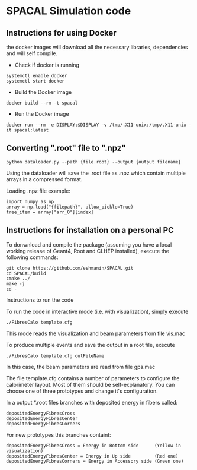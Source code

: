 # SPACAL Simulation code
## Instructions for using Docker
the docker images will download all the necessary libraries, dependencies and will self compile.
* Check if docker is running
```
systemctl enable docker
systemctl start docker
```
* Build the Docker image
```
docker build --rm -t spacal
```
* Run the Docker image
```
docker run --rm -e DISPLAY:$DISPLAY -v /tmp/.X11-unix:/tmp/.X11-unix -it spacal:latest
```

## Converting ".root" file to ".npz"
```
python dataloader.py --path {file.root} --output {output filename}
```
Using the dataloader will save the .root file as .npz which contain multiple arrays in a compressed format.

Loading .npz file example:
```
import numpy as np
array = np.load("{filepath}", allow_pickle=True)
tree_item = array["arr_0"][index]
```




## Instructions for installation on a personal PC

To donwnload and compile the package (assuming you have a local working release of Geant4, Root and CLHEP installed), execute the following commands:
```
git clone https://github.com/eshmanin/SPACAL.git
cd SPACAL/build
cmake ../
make -j
cd -
```
Instructions to run the code

To run the code in interactive mode (i.e. with visualization), simply execute
```
./FibresCalo template.cfg
```
This mode reads the visualization and beam parameters from file vis.mac

To produce multiple events and save the output in a root file, execute
```
./FibresCalo template.cfg outFileName
```
In this case, the beam parameters are read from file gps.mac

The file template.cfg contains a number of parameters to configure the calorimeter layout. Most of them should be self-explanatory. You can choose one of three prototypes and change it's configuration.

In a output *.root files branches with deposited energy in fibers called:
```
depositedEnergyFibresCross
depositedEnergyFibresCenter
depositedEnergyFibresCorners
```
For new prototypes this branches containt:
```
depositedEnergyFibresCross = Energy in Bottom side      (Yellow in visualization)
depositedEnergyFibresCenter = Energy in Up side         (Red one)
depositedEnergyFibresCorners = Energy in Accessory side (Green one)
```



